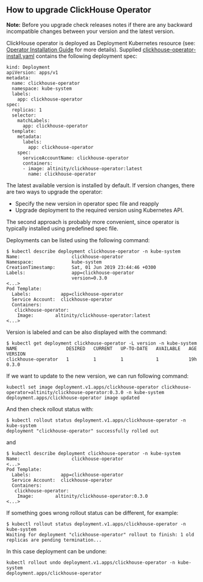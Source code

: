 ## How to upgrade ClickHouse Operator

**Note:** Before you upgrade check releases notes if there are any backward incompatible changes between your version and the latest version.

ClickHouse operator is deployed as Deployment Kubernetes resource (see: [Operator Installation Guide](https://github.com/Altinity/clickhouse-operator/blob/master/docs/operator_installation_details.md)
for more details). Supplied [clickhouse-operator-install.yaml](https://github.com/Altinity/clickhouse-operator/blob/master/manifests/operator/clickhouse-operator-install.yaml) contains the following deployment spec:
```
kind: Deployment
apiVersion: apps/v1
metadata:
  name: clickhouse-operator
  namespace: kube-system
  labels:
    app: clickhouse-operator
spec:
  replicas: 1
  selector:
    matchLabels:
      app: clickhouse-operator
  template:
    metadata:
      labels:
        app: clickhouse-operator
    spec:
      serviceAccountName: clickhouse-operator
      containers:
      - image: altinity/clickhouse-operator:latest
        name: clickhouse-operator
```
The latest available version is installed by default. If version changes, there are two ways to upgrade the operator:
* Specify the new version in operator spec file and reapply
* Upgrade deployment to the required version using Kubernetes API.

The second approach is probably more convenient, since operator is typically installed using predefined spec file.

Deployments can be listed using the following command:
```
$ kubectl describe deployment clickhouse-operator -n kube-system
Name:                   clickhouse-operator
Namespace:              kube-system
CreationTimestamp:      Sat, 01 Jun 2019 23:44:46 +0300
Labels:                 app=clickhouse-operator
                        version=0.3.0
<...>
Pod Template:
  Labels:           app=clickhouse-operator
  Service Account:  clickhouse-operator
  Containers:
   clickhouse-operator:
    Image:        altinity/clickhouse-operator:latest
<...>
```
Version is labeled and can be also displayed with the command:
```
$ kubectl get deployment clickhouse-operator -L version -n kube-system
NAME                  DESIRED   CURRENT   UP-TO-DATE   AVAILABLE   AGE       VERSION
clickhouse-operator   1         1         1            1           19h       0.3.0
```

If we want to update to the new version, we can run following command:
  
```
kubectl set image deployment.v1.apps/clickhouse-operator clickhouse-operator=altinity/clickhouse-operator:0.3.0 -n kube-system
deployment.apps/clickhouse-operator image updated
```
  
And then check rollout status with:
```
$ kubectl rollout status deployment.v1.apps/clickhouse-operator -n kube-system
deployment "clickhouse-operator" successfully rolled out
```

and
```
$ kubectl describe deployment clickhouse-operator -n kube-system
Name:                   clickhouse-operator
<...>
Pod Template:
  Labels:           app=clickhouse-operator
  Service Account:  clickhouse-operator
  Containers:
   clickhouse-operator:
    Image:        altinity/clickhouse-operator:0.3.0
<...>
```

If something goes wrong rollout status can be different, for example:
```
$ kubectl rollout status deployment.v1.apps/clickhouse-operator -n kube-system
Waiting for deployment "clickhouse-operator" rollout to finish: 1 old replicas are pending termination...
```

In this case deployment can be undone:
```
kubectl rollout undo deployment.v1.apps/clickhouse-operator -n kube-system
deployment.apps/clickhouse-operator
```
